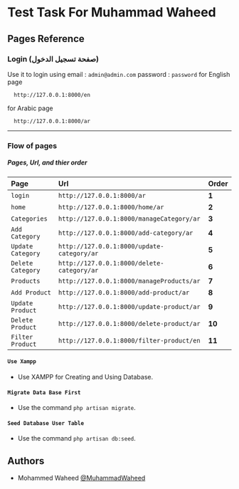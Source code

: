 
# Test Task For Muhammad Waheed


## Pages Reference
### **Login (صفحة تسجيل الدخول)**
Use it to login using email : `admin@admin.com` password : `password` 
for English page
```http
  http://127.0.0.1:8000/en
```
for Arabic page
```http
  http://127.0.0.1:8000/ar
```
------------------------------
### **Flow of pages**

##### **Pages, Url, and thier order**

| Page | Url     | Order                       |
| :-------- | :------- | :-------------------------------- |
| `login` | `http://127.0.0.1:8000/ar` | **1**|
| `home` | `http://127.0.0.1:8000/home/ar` | **2**|
| `Categories` | `http://127.0.0.1:8000/manageCategory/ar` | **3** |
| `Add Category` | `http://127.0.0.1:8000/add-category/ar` | **4**|
| `Update Category` | `http://127.0.0.1:8000/update-category/ar` | **5**|
| `Delete Category` | `http://127.0.0.1:8000/delete-category/ar` | **6**|
| `Products` | `http://127.0.0.1:8000/manageProducts/ar` | **7**|
| `Add Product` | `http://127.0.0.1:8000/add-product/ar` | **8**|
| `Update Product` | `http://127.0.0.1:8000/update-product/ar` | **9**|
| `Delete Product` | `http://127.0.0.1:8000/delete-product/ar` | **10**|
| `Filter Product` | `http://127.0.0.1:8000/filter-product/en` | **11**|

#### `Use Xampp`

- Use XAMPP for Creating and Using Database.

#### `Migrate Data Base First`

- Use the command `php artisan migrate`.

#### `Seed Database User Table`

- Use the command `php artisan db:seed`.


## Authors
- Mohammed Waheed [@MuhammadWaheed](https://github.com/MuhammadWaheed73780)
